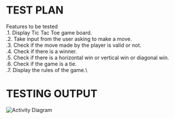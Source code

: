 # TEST PLAN

Features to be tested\
.1.	Display Tic Tac Toe game board.\
.2.	Take input from the user asking to make a move.\
.3.	Check if the move made by the player is valid or not.\
.4.	Check if there is a winner.\
.5.	Check if there is a horizontal win or vertical win or diagonal win.\
.6.	Check if the game is a tie.\
.7.	Display the rules of the game.\

# TESTING OUTPUT

![Activity Diagram](https://github.com/stepin105083/Tic_Tac_Toe/blob/main/TicTacToe_C/4_TestPlanAndOutput/Testoutput.png)
